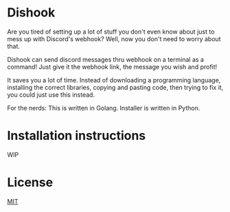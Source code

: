 # Dishook
Are you tired of setting up a lot of stuff you don't even know about just to mess up with Discord's webhook? 
Well, now you don't need to worry about that.

Dishook can send discord messages thru webhook on a terminal as a command! Just give it the webhook link, 
the message you wish and profit!

It saves you a lot of time. Instead of downloading a programming language, installing the correct libraries, 
copying and pasting code, then trying to fix it, you could just use this instead.

For the nerds: This is written in Golang. Installer is written in Python.

# Installation instructions

WIP

# License
[MIT](https://raw.githubusercontent.com/juanpisuribe13/Dishook/main/LICENSE)
